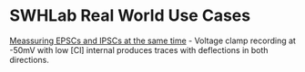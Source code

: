 # SWHLab Real World Use Cases

[Meassuring EPSCs and IPSCs at the same time](EPSCs-and-IPSCs) - Voltage clamp recording at -50mV with low [Cl] internal produces traces with deflections in both directions.



